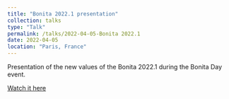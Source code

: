 ```yaml
---
title: "Bonita 2022.1 presentation"
collection: talks
type: "Talk"
permalink: /talks/2022-04-05-Bonita 2022.1
date: 2022-04-05
location: "Paris, France"
---
```


Presentation of the new values of the Bonita 2022.1 during the Bonita Day event.

[Watch it here](https://www.youtube.com/watch?v=H0FFRInL_wo)